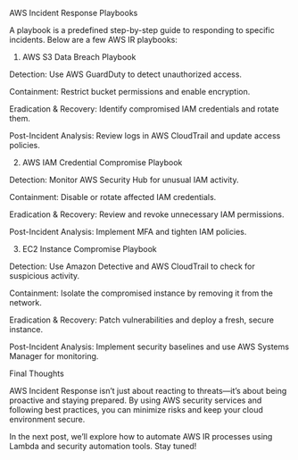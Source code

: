 AWS Incident Response Playbooks

A playbook is a predefined step-by-step guide to responding to specific incidents. Below are a few AWS IR playbooks:

1. AWS S3 Data Breach Playbook

Detection: Use AWS GuardDuty to detect unauthorized access.

Containment: Restrict bucket permissions and enable encryption.

Eradication & Recovery: Identify compromised IAM credentials and rotate them.

Post-Incident Analysis: Review logs in AWS CloudTrail and update access policies.

2. AWS IAM Credential Compromise Playbook

Detection: Monitor AWS Security Hub for unusual IAM activity.

Containment: Disable or rotate affected IAM credentials.

Eradication & Recovery: Review and revoke unnecessary IAM permissions.

Post-Incident Analysis: Implement MFA and tighten IAM policies.

3. EC2 Instance Compromise Playbook

Detection: Use Amazon Detective and AWS CloudTrail to check for suspicious activity.

Containment: Isolate the compromised instance by removing it from the network.

Eradication & Recovery: Patch vulnerabilities and deploy a fresh, secure instance.

Post-Incident Analysis: Implement security baselines and use AWS Systems Manager for monitoring.

Final Thoughts

AWS Incident Response isn’t just about reacting to threats—it’s about being proactive and staying prepared. By using AWS security services and following best practices, you can minimize risks and keep your cloud environment secure.

In the next post, we’ll explore how to automate AWS IR processes using Lambda and security automation tools. Stay tuned!
